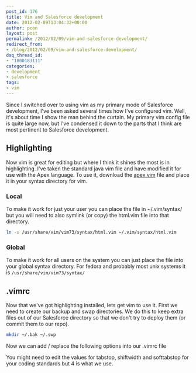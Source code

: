 ```yaml
---
post_id: 176
title: Vim and Salesforce development
date: 2012-02-09T13:04:32+00:00
author: pcon
layout: post
permalink: /2012/02/09/vim-and-salesforce-development/
redirect_from:
- /blog/2012/02/09/vim-and-salesforce-development/
dsq_thread_id:
- "1800183111"
categories:
- development
- salesforce
tags:
- vim
---
```

Since I switched over to using vim as my primary mode of Salesforce development, I've been asked several times how I've configured vim.  Well, it's about time I show the man behind the curtain.  My primary vim config file is quite large now, but I've condensed it down to the parts that I think are most pertinent to Salesforce development.

<!--more-->

## Highlighting

Now vim is great for editing but where I think it shines the most is in highlighting.  I've taken the standard java vim file and have modified it for use with the Apex language.  To use it, download the [apex.vim](https://github.com/solenopsis/Solenopsis/blob/master/config/apex.vim) file and place it in your syntax directory for vim.

### Local

To make it work for just your user you can place the file in ~/.vim/syntax/ but you will need to also symlink (or copy) the html.vim file into that directory.

```bash
ln -s /usr/share/vim/vim73/syntax/html.vim ~/.vim/syntax/html.vim
```

### Global

To make it work for all users on the system you can just place the file into your global syntax directory.  For fedora and probably most unix systems it is `/usr/share/vim/vim73/syntax/`

## .vimrc

Now that we've got highlighting installed, lets get vim to use it.  First we need to create our backup and swap directories.  We do this to keep extra files out of our Salesforce directory so that we don't try to deploy them (or commit them to our repo).

```bash
mkdir ~/.bak ~/.swp
```

Now we can add / replace the following options into our .vimrc file

You might need to edit the values for tabstop, shiftwidth and softtabstop for your coding standards but 4 is what we use.